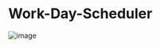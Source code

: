 # Work-Day-Scheduler



![image](https://user-images.githubusercontent.com/120262482/219128302-50c77f86-2eb7-4806-bce7-1c71de9ff403.png)














